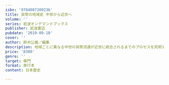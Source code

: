 ```yaml
---
isbn: '9784007309236'
title: 貨幣の地域史 中世から近世へ
volume: ''
series: 岩波オンデマンドブックス
publisher: 岩波書店
pubdate: '2019-09-10'
cover: ''
author: 鈴木公雄／編集
description: 地域ごとに異なる中世の貨幣流通が近世に統合されるまでのプロセスを究明する，貨幣史研究の成果．
price: '8300'
genre: ''
target: 専門
format: 単行本
content: 日本歴史

---
```

